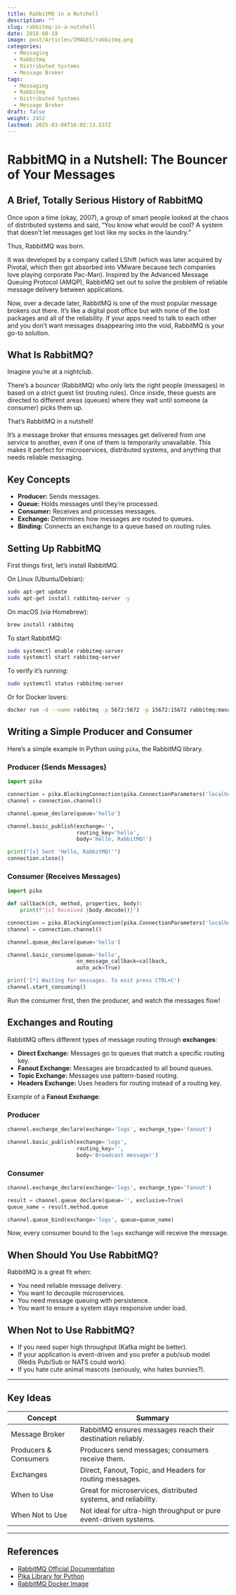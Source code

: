 ```yaml
---
title: RabbitMQ in a Nutshell
description: ""
slug: rabbitmq-in-a-nutshell
date: 2016-08-19
image: post/Articles/IMAGES/rabbitmq.png
categories:
  - Messaging
  - Rabbitmq
  - Distributed Systems
  - Message Broker
tags:
  - Messaging
  - Rabbitmq
  - Distributed Systems
  - Message Broker
draft: false
weight: 2452
lastmod: 2025-03-06T16:02:13.537Z
---
```

# RabbitMQ in a Nutshell: The Bouncer of Your Messages

## A Brief, Totally Serious History of RabbitMQ

Once upon a time (okay, 2007), a group of smart people looked at the chaos of distributed systems and said, “You know what would be cool? A system that doesn’t let messages get lost like my socks in the laundry.”

Thus, RabbitMQ was born.

It was developed by a company called LShift (which was later acquired by Pivotal, which then got absorbed into VMware because tech companies love playing corporate Pac-Man). Inspired by the Advanced Message Queuing Protocol (AMQP), RabbitMQ set out to solve the problem of reliable message delivery between applications.

Now, over a decade later, RabbitMQ is one of the most popular message brokers out there. It’s like a digital post office but with none of the lost packages and all of the reliability. If your apps need to talk to each other and you don’t want messages disappearing into the void, RabbitMQ is your go-to solution.

## What Is RabbitMQ?

Imagine you’re at a nightclub.

There’s a bouncer (RabbitMQ) who only lets the right people (messages) in based on a strict guest list (routing rules). Once inside, these guests are directed to different areas (queues) where they wait until someone (a consumer) picks them up.

That’s RabbitMQ in a nutshell!

It’s a message broker that ensures messages get delivered from one service to another, even if one of them is temporarily unavailable. This makes it perfect for microservices, distributed systems, and anything that needs reliable messaging.

## Key Concepts

* **Producer:** Sends messages.
* **Queue:** Holds messages until they’re processed.
* **Consumer:** Receives and processes messages.
* **Exchange:** Determines how messages are routed to queues.
* **Binding:** Connects an exchange to a queue based on routing rules.

## Setting Up RabbitMQ

First things first, let’s install RabbitMQ.

On Linux (Ubuntu/Debian):

```sh
sudo apt-get update
sudo apt-get install rabbitmq-server -y
```

On macOS (via Homebrew):

```sh
brew install rabbitmq
```

To start RabbitMQ:

```sh
sudo systemctl enable rabbitmq-server
sudo systemctl start rabbitmq-server
```

To verify it’s running:

```sh
sudo systemctl status rabbitmq-server
```

Or for Docker lovers:

```sh
docker run -d --name rabbitmq -p 5672:5672 -p 15672:15672 rabbitmq:management
```

## Writing a Simple Producer and Consumer

Here’s a simple example in Python using `pika`, the RabbitMQ library.

### Producer (Sends Messages)

```python
import pika

connection = pika.BlockingConnection(pika.ConnectionParameters('localhost'))
channel = connection.channel()

channel.queue_declare(queue='hello')

channel.basic_publish(exchange='',
                      routing_key='hello',
                      body='Hello, RabbitMQ!')

print("[x] Sent 'Hello, RabbitMQ!'")
connection.close()
```

### Consumer (Receives Messages)

```python
import pika

def callback(ch, method, properties, body):
    print(f"[x] Received {body.decode()}")

connection = pika.BlockingConnection(pika.ConnectionParameters('localhost'))
channel = connection.channel()

channel.queue_declare(queue='hello')

channel.basic_consume(queue='hello',
                      on_message_callback=callback,
                      auto_ack=True)

print('[*] Waiting for messages. To exit press CTRL+C')
channel.start_consuming()
```

Run the consumer first, then the producer, and watch the messages flow!

## Exchanges and Routing

RabbitMQ offers different types of message routing through **exchanges**:

* **Direct Exchange:** Messages go to queues that match a specific routing key.
* **Fanout Exchange:** Messages are broadcasted to all bound queues.
* **Topic Exchange:** Messages use pattern-based routing.
* **Headers Exchange:** Uses headers for routing instead of a routing key.

Example of a **Fanout Exchange**:

### Producer

```python
channel.exchange_declare(exchange='logs', exchange_type='fanout')

channel.basic_publish(exchange='logs',
                      routing_key='',
                      body='Broadcast message!')
```

### Consumer

```python
channel.exchange_declare(exchange='logs', exchange_type='fanout')

result = channel.queue_declare(queue='', exclusive=True)
queue_name = result.method.queue

channel.queue_bind(exchange='logs', queue=queue_name)
```

Now, every consumer bound to the `logs` exchange will receive the message.

## When Should You Use RabbitMQ?

RabbitMQ is a great fit when:

* You need reliable message delivery.
* You want to decouple microservices.
* You need message queuing with persistence.
* You want to ensure a system stays responsive under load.

## When Not to Use RabbitMQ?

* If you need super high throughput (Kafka might be better).
* If your application is event-driven and you prefer a pub/sub model (Redis Pub/Sub or NATS could work).
* If you hate cute animal mascots (seriously, who hates bunnies?).

<!-- ## Wrapping Up

RabbitMQ is the bouncer, the postal service, and the messenger of the distributed world. It ensures that messages get where they need to go, even if one of your services decides to take an unscheduled nap.

If you need reliability, scalability, and flexibility, RabbitMQ is an excellent choice. -->

***

## Key Ideas

| Concept               | Summary                                                           |
| --------------------- | ----------------------------------------------------------------- |
| Message Broker        | RabbitMQ ensures messages reach their destination reliably.       |
| Producers & Consumers | Producers send messages; consumers receive them.                  |
| Exchanges             | Direct, Fanout, Topic, and Headers for routing messages.          |
| When to Use           | Great for microservices, distributed systems, and reliability.    |
| When Not to Use       | Not ideal for ultra-high throughput or pure event-driven systems. |

***

## References

* [RabbitMQ Official Documentation](https://www.rabbitmq.com/)
* [Pika Library for Python](https://pika.readthedocs.io/en/stable/)
* [RabbitMQ Docker Image](https://hub.docker.com/_/rabbitmq/)
